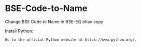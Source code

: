 # BSE-Code-to-Name
Change BSE Code to Name in BSE-EQ bhav copy

 Install Python:

    Go to the official Python website at https://www.python.org/.
